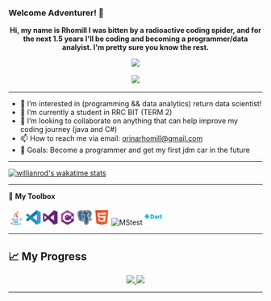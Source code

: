 ### Welcome Adventurer! 👋
<p align = "center"><b>
Hi, my name is Rhomill I was bitten by a radioactive coding spider, and for the next 1.5 years I'll be coding and becoming a programmer/data analyist. I'm pretty sure you know the rest.
</b></p>

<p align = "center">
  <img src = "https://user-images.githubusercontent.com/94935792/150013615-85180a25-095e-41bb-9036-6000e237bcbc.gif"/> 
</p>

<p align = "center">
  <img src ="https://spotify-recently-played-readme.vercel.app/api?user=12173863288&count=1"/>
</p>
 
---

- 👀 I’m interested in (programming && data analytics) return data scientist!
- 🌱 I’m currently a student in RRC BIT (TERM 2) 
- 💞️ I’m looking to collaborate on anything that can help improve my coding journey (java and C#)
- 📫 How to reach me via email: orinarhomill@gmail.com
- 💭 Goals: Become a programmer and get my first jdm car in the future


---

[![willianrod's wakatime stats](https://github-readme-stats.vercel.app/api/wakatime?username=@DevRomu)](https://github.com/anuraghazra/github-readme-stats)

---

🧰 <b> My Toolbox </b>

<p float = "left">
<img src="https://github.com/devicons/devicon/blob/master/icons/java/java-original.svg" alt="Java Logo" width="30" height="30"/>
<img src= "https://github.com/devicons/devicon/blob/master/icons/vscode/vscode-original.svg" alt="VS Code" width="30" height="30"/>
<img src= "https://github.com/devicons/devicon/blob/master/icons/visualstudio/visualstudio-plain.svg" alt="VS Studio" width="30" height="30"/>
<img src= "https://github.com/devicons/devicon/blob/master/icons/csharp/csharp-original.svg" alt="C#" width="30" height="30"/>
<img src= "https://github.com/devicons/devicon/blob/master/icons/postgresql/postgresql-original.svg" alt="postgresql" width="30" height="30"/>
<img src= "https://github.com/devicons/devicon/blob/master/icons/html5/html5-original.svg" alt="html5" width="30" height="30"/>
<img src= "https://cdn.discordapp.com/attachments/927948937950801970/939315493985222676/MSTest.png" alt="MStest" width="35" height="35"/>
<img src= "https://github.com/devicons/devicon/blob/master/icons/dart/dart-plain-wordmark.svg" alt="Dart" width="35" height="35"/>
</p>

---

## &#x1f4c8; My Progress


<div align="center">
  <a href="https://github.com/DevRomu">
  <img height="140em" src="https://github-readme-stats.vercel.app/api?username=DevRomu&show_icons=true&theme=tokyonight&include_all_commits=true&count_private=true"/>
  <img height="135em" src="https://github-readme-stats.vercel.app/api/top-langs/?username=DevRomu&layout=compact&langs_count=7&theme=tokyonight"/>
</div>
  
---
